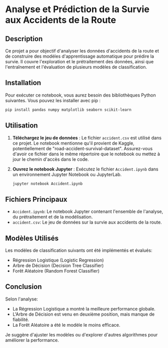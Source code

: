# Analyse et Prédiction de la Survie aux Accidents de la Route

## Description

Ce projet a pour objectif d'analyser les données d'accidents de la route et de construire des modèles d'apprentissage automatique pour prédire la survie. Il couvre l'exploration et le prétraitement des données, ainsi que l'entraînement et l'évaluation de plusieurs modèles de classification.

## Installation

Pour exécuter ce notebook, vous aurez besoin des bibliothèques Python suivantes. Vous pouvez les installer avec pip :

```bash
pip install pandas numpy matplotlib seaborn scikit-learn
```

## Utilisation

1.  **Téléchargez le jeu de données** : Le fichier `accident.csv` est utilisé dans ce projet. Le notebook mentionne qu'il provient de Kaggle, potentiellement de "road-accident-survival-dataset". Assurez-vous d'avoir ce fichier dans le même répertoire que le notebook ou mettez à jour le chemin d'accès dans le code.

2.  **Ouvrez le notebook Jupyter** : Exécutez le fichier `Accident.ipynb` dans un environnement Jupyter Notebook ou JupyterLab.

    ```bash
    jupyter notebook Accident.ipynb
    ```

## Fichiers Principaux

  - `Accident.ipynb`: Le notebook Jupyter contenant l'ensemble de l'analyse, du prétraitement et de la modélisation.
  - `accident.csv`: Le jeu de données sur la survie aux accidents de la route.

## Modèles Utilisés

Les modèles de classification suivants ont été implémentés et évalués:

  - Régression Logistique (Logistic Regression)
  - Arbre de Décision (Decision Tree Classifier)
  - Forêt Aléatoire (Random Forest Classifier)

## Conclusion

Selon l'analyse:

  - La Régression Logistique a montré la meilleure performance globale.
  - L'Arbre de Décision est venu en deuxième position, mais manque de fiabilité.
  - La Forêt Aléatoire a été le modèle le moins efficace.

Je suggère d'ajuster les modèles ou d'explorer d'autres algorithmes pour améliorer la performance.